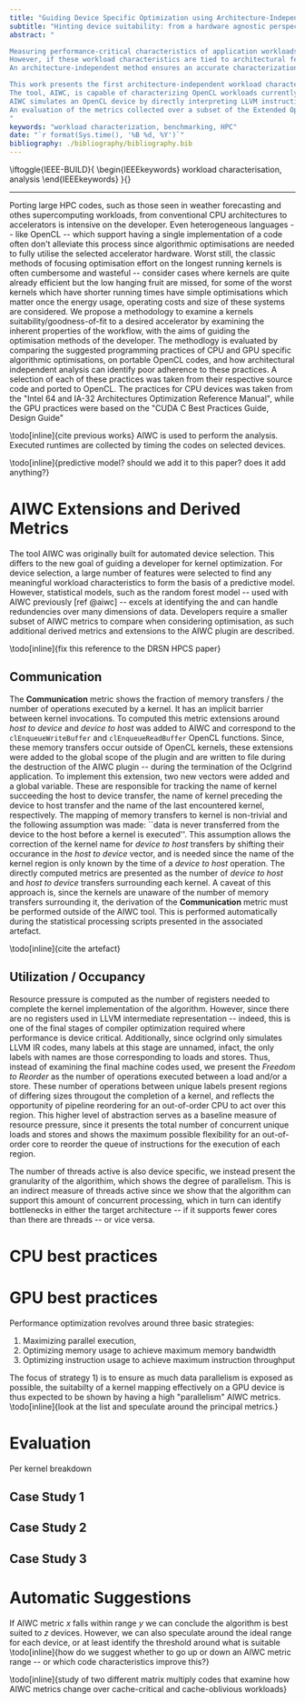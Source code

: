 ```yaml
---
title: "Guiding Device Specific Optimization using Architecture-Independent Metrics"
subtitle: "Hinting device suitability: from a hardware agnostic perspective"
abstract: "

Measuring performance-critical characteristics of application workloads is important both for developers, who must understand and optimize the performance of codes, as well as designers and integrators of HPC systems, who must ensure that compute architectures are suitable for the intended workloads.
However, if these workload characteristics are tied to architectural features that are specific to a particular system, they may not generalize well to alternative or future systems.
An architecture-independent method ensures an accurate characterization of inherent program behaviour, without bias due to architecture-dependent features that vary widely between different types of accelerators.

This work presents the first architecture-independent workload characterization framework for heterogeneous compute platforms, proposing a set of metrics determining the suitability and performance of an application on any parallel HPC architecture.
The tool, AIWC, is capable of characterizing OpenCL workloads currently in use in the supercomputing setting and is deployed as part of the open-source Oclgrind simulator.
AIWC simulates an OpenCL device by directly interpreting LLVM instructions, and the resulting metrics may be used for performance prediction and developer feedback to guide device-specific optimizations.
An evaluation of the metrics collected over a subset of the Extended OpenDwarfs Benchmark Suite is also presented.
"
keywords: "workload characterization, benchmarking, HPC"
date: "`r format(Sys.time(), '%B %d, %Y')`"
bibliography: ./bibliography/bibliography.bib
---
```


<!--IEEE needs the keywords to be set here :(-->
\iftoggle{IEEE-BUILD}{
\begin{IEEEkeywords}
workload characterisation, analysis
\end{IEEEkeywords}
}{}



----------------------------------------------------------------

<!--- Focus of the paper: AIWC is useful to guide optimization for developers,
 We must present a subset of derived AIWC metrics to allow developers to more easily compare their changes and the AIWC features --->

Porting large HPC codes, such as those seen in weather forecasting and othes supercomputing workloads, from conventional CPU architectures to accelerators is intensive on the developer.
Even heterogeneous languages -- like OpenCL -- which support having a single implementation of a code often don't alleviate this process since algorithmic optimisations are needed to fully utilise the selected accelerator hardware.
Worst still, the classic methods of focusing optimisation effort on the longest running kernels is often cumbersome and wasteful -- consider cases where kernels are quite already efficient but the low hanging fruit are missed, for some of the worst kernels which have shorter running times have simple optimisations which matter once the energy usage, operating costs and size of these systems are considered.
We propose a methodology to examine a kernels suitability/goodness-of-fit to a desired accelerator by examining the inherent properties of the workflow, with the aims of guiding the optimisation methods of the developer.
The methodlogy is evaluated by comparing the suggested programming practices of CPU and GPU specific algorithmic optimisations, on portable OpenCL codes, and how architectural independent analysis can identify poor adherence to these practices.
A selection of each of these practices was taken from their respective source code and ported to OpenCL.
The practices for CPU devices was taken from the "Intel 64 and IA-32 Architectures Optimization Reference Manual", while the GPU practices were based on the "CUDA C Best Practices Guide, Design Guide"

\todo[inline]{cite previous works}
AIWC is used to perform the analysis.
Executed runtimes are collected by timing the codes on selected devices.

\todo[inline]{predictive model? should we add it to this paper? does it add anything?}

# AIWC Extensions and Derived Metrics

The tool AIWC was originally built for automated device selection.
This differs to the new goal of guiding a developer for kernel optimization.
For device selection, a large number of features were selected to find any meaningful workload characteristics to form the basis of a predictive model.
However, statistical models, such as the random forest model -- used with AIWC previously [ref @aiwc] -- excels at identifying the and can handle redundencies over many dimensions of data.
Developers require a smaller subset of AIWC metrics to compare when considering optimisation, as such additional derived metrics and extensions to the AIWC plugin are described.

\todo[inline]{fix this reference to the DRSN HPCS paper}

## Communication

The **Communication** metric shows the fraction of memory transfers / the number of operations executed by a kernel.
It has an implicit barrier between kernel invocations.
To computed this metric extensions around *host to device* and *device to host* was added to AIWC and correspond to the `clEnqueueWriteBuffer` and `clEnqueueReadBuffer` OpenCL functions.
Since, these memory transfers occur outside of OpenCL kernels, these extensions were added to the global scope of the plugin and are written to file during the destruction of the AIWC plugin -- during the termination of the Oclgrind application.
To implement this extension, two new vectors were added and a global variable.
These are responsible for tracking the name of kernel succeeding the host to device transfer, the name of kernel preceding the device to host transfer and the name of the last encountered kernel, respectively.
The mapping of memory transfers to kernel is non-trivial and the following assumption was made: ``data is never transferred from the device to the host before a kernel is executed''.
This assumption allows the correction of the kernel name for *device to host* transfers by shifting their occurance in the *host to device* vector, and is needed since the name of the kernel region is only known by the time of a *device to host* operation.
The directly computed metrics are presented as the number of *device to host* and *host to device* transfers surrounding each kernel.
A caveat of this approach is, since the kernels are unaware of the number of memory transfers surrounding it, the derivation of the **Communication** metric must be performed outside of the AIWC tool.
This is performed automatically during the statistical processing scripts presented in the associated artefact.

\todo[inline]{cite the artefact}

## Utilization / Occupancy

Resource pressure is computed as the number of registers needed to complete the kernel implementation of the algorithm.
However, since there are no registers used in LLVM intermediate representation -- indeed, this is one of the final stages of compiler optimization required where performance is device critical.
Additionally, since oclgrind only simulates LLVM IR codes, many labels at this stage are unnamed, infact, the only labels with names are those corresponding to loads and stores.
Thus, instead of examining the final machine codes used, we present the *Freedom to Reorder* as the number of operations executed between a load and/or a store. These number of operations between unique labels present regions of differing sizes througout the completion of a kernel, and reflects the opportunity of pipeline reordering for an out-of-order CPU to act over this region.
This higher level of abstraction serves as a baseline measure of resource pressure, since it presents the total number of concurrent unique loads and stores and shows the maximum possible flexibility for an out-of-order core to reorder the queue of instructions for the execution of each region.

The number of threads active is also device specific, we instead present the granularity of the algorithim, which shows the degree of parallelism.
This is an indirect measure of threads active since we show that the algorithm can support this amount of concurrent processing, which in turn can identify bottlenecks in either the target architecture -- if it supports fewer cores than there are threads -- or vice versa.
  

# CPU best practices

# GPU best practices

Performance optimization revolves around three basic strategies:

1) Maximizing parallel execution,
2) Optimizing memory usage to achieve maximum memory bandwidth
3) Optimizing instruction usage to achieve maximum instruction throughput

The focus of strategy 1) is to ensure as much data parallelism is exposed as possible, the suitabilty of a kernel mapping effectively on a GPU device is thus expected to be shown by having a high "parallelism" AIWC metrics. \todo[inline]{look at the list and speculate around the principal metrics.}

# Evaluation

Per kernel breakdown

## Case Study 1

## Case Study 2

## Case Study 3

# Automatic Suggestions

If AIWC metric *x* falls within range *y* we can conclude the algorithm is best suited to *z* devices.
However, we can also speculate around the ideal range for each device, or at least identify the threshold around what is suitable \todo[inline]{how do we suggest whether to go up or down an AIWC metric range -- or which code characteristics improve this?}

\todo[inline]{study of two different matrix multiply codes that examine how AIWC metrics change over cache-critical and cache-oblivious workloads}
